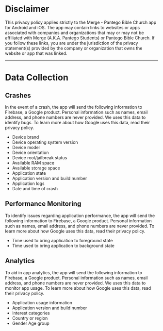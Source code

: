 # Disclaimer

This privacy policy applies strictly to the Merge - Pantego Bible Church app for Android and iOS. The app may contain links to websites or apps associated with companies and organizations that may or may not be affiliated with Merge (A.K.A. Pantego Students) or Pantego Bible Church. If you follow these links, you are under the jurisdiction of the privacy statement(s) provided by the company or organization that owns the website or app that was linked.

---

# Data Collection

## Crashes

In the event of a crash, the app will send the following information to Firebase, a Google product. Personal information such as names, email address, and phone numbers are never provided. We uses this data to identify bugs. To learn more about how Google uses this data, read their privacy policy.

- Device brand
- Device operating system version
- Device model
- Device orientation
- Device root/jailbreak status
- Available RAM space
- Available storage space
- Application state
- Application version and build number
- Application logs
- Date and time of crash


## Performance Monitoring

To identify issues regarding application performance, the app will send the following information to Firebase, a Google product. Personal information such as names, email address, and phone numbers are never provided. To learn more about how Google uses this data, read their privacy policy.

- Time used to bring application to foreground state
- Time used to bring application to background state

## Analytics

To aid in app analytics, the app will send the following information to Firebase, a Google product. Personal information such as names, email address, and phone numbers are never provided. We uses this data to monitor app usage. To learn more about how Google uses this data, read their privacy policy.

- Application usage information
- Application version and build number
- Interest categories
- Country or region
- Gender
Age group

